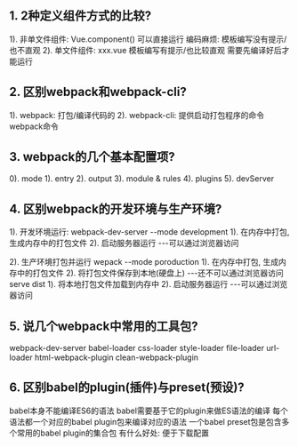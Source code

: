 ## 1. 2种定义组件方式的比较?
  1). 非单文件组件: Vue.component()
      可以直接运行
      编码麻烦: 模板编写没有提示/也不直观
  2). 单文件组件: xxx.vue
      模板编写有提示/也比较直观
      需要先编译好后才能运行
## 2. 区别webpack和webpack-cli?
  1). webpack: 打包/编译代码的
  2). webpack-cli: 提供启动打包程序的命令 webpack命令

## 3. webpack的几个基本配置项?
  0). mode
  1). entry
  2). output
  3). module & rules
  4). plugins
  5). devServer

## 4. 区别webpack的开发环境与生产环境?
  1). 开发环境运行: 
      webpack-dev-server --mode development
      1). 在内存中打包, 生成内存中的打包文件
      2). 启动服务器运行  ---可以通过浏览器访问

  2). 生产环境打包并运行
      wepack --mode poroduction
      1). 在内存中打包, 生成内存中的打包文件
      2). 将打包文件保存到本地(硬盘上)    ---还不可以通过浏览器访问
      serve dist
      1). 将本地打包文件加载到内存中
      2). 启动服务器运行   ---可以通过浏览器访问


## 5. 说几个webpack中常用的工具包?
  webpack-dev-server
  babel-loader
  css-loader
  style-loader
  file-loader
  url-loader
  html-webpack-plugin
  clean-webpack-plugin

## 6. 区别babel的plugin(插件)与preset(预设)?
  babel本身不能编译ES6的语法
  babel需要基于它的plugin来做ES语法的编译
  每个语法都一个对应的babel plugin包来编译对应的语法
  一个babel preset包是包含多个常用的babel plugin的集合包
  有什么好处: 便于下载配置